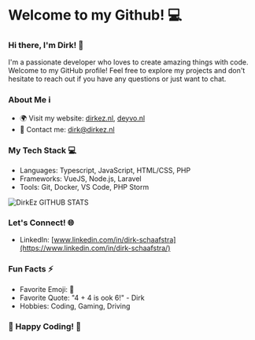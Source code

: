 # Welcome to my Github! :computer:

### Hi there, I'm Dirk! :wave:
I'm a passionate developer who loves to create amazing things with code. Welcome to my GitHub profile! Feel free to explore my projects and don't hesitate to reach out if you have any questions or just want to chat.

### About Me ℹ️
- 🌍 Visit my website: [dirkez.nl](https://dirkez.nl/), [deyvo.nl](https://deyvo.nl)
- 📧 Contact me: [dirk@dirkez.nl](mailto:remy@dirkez.nl)

### My Tech Stack 💻
- Languages: Typescript, JavaScript, HTML/CSS, PHP
- Frameworks: VueJS, Node.js, Laravel
- Tools: Git, Docker, VS Code, PHP Storm

![DirkEz GITHUB STATS](https://github-readme-stats.vercel.app/api?username=wpoortman&show_icons=true&theme=radical)

### Let's Connect! 🌐
- LinkedIn: [www.linkedin.com/in/dirk-schaafstra](https://www.linkedin.com/in/dirk-schaafstra/)

### Fun Facts ⚡
- Favorite Emoji: :rocket:
- Favorite Quote: "4 + 4 is ook 6!" - Dirk
- Hobbies: Coding, Gaming, Driving

### 🚀 Happy Coding! 🚀
